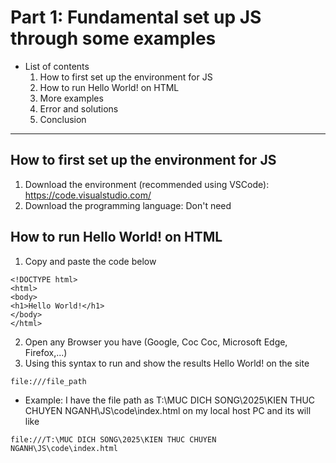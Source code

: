 # Part 1: Fundamental set up JS through some examples
- List of contents
  1. How to first set up the environment for JS
  2. How to run Hello World! on HTML
  3. More examples
  4. Error and solutions
  5. Conclusion
---
## How to first set up the environment for JS
1. Download the environment (recommended using VSCode): https://code.visualstudio.com/
2. Download the programming language: Don't need

## How to run Hello World! on HTML
1. Copy and paste the code below
```
<!DOCTYPE html>
<html>
<body>
<h1>Hello World!</h1>
</body>
</html> 
```
2. Open any Browser you have (Google, Coc Coc, Microsoft Edge, Firefox,...)
3. Using this syntax to run and show the results Hello World! on the site
```
file:///file_path
```
- Example: I have the file path as T:\MUC DICH SONG\2025\KIEN THUC CHUYEN NGANH\JS\code\index.html on my local host PC and its will like
```
file:///T:\MUC DICH SONG\2025\KIEN THUC CHUYEN NGANH\JS\code\index.html
```
